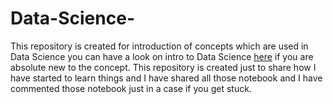 # Data-Science-
This repository is created for introduction of concepts which are used in Data Science you can have a look on intro to Data Science [here](https://towardsdatascience.com/intro-to-data-science-531079c38b22) if you are absolute new to the concept.
This repository is created just to share how I have started to learn things and I have shared all those notebook and I have commented those notebook just in a case if you get stuck.
